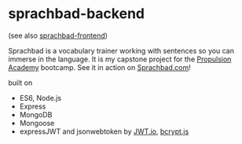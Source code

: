 # sprachbad-backend
(see also [sprachbad-frontend](https://github.com/jimynu/sprachbad-backend))

Sprachbad is a vocabulary trainer working with sentences so you can immerse in the language. It is my capstone project for the [Propulsion Academy](https://propulsionacademy.com) bootcamp. See it in action on [Sprachbad.com](https://sprachbad.com)!

built on
* ES6, Node.js
* Express
* MongoDB
* Mongoose
* expressJWT and jsonwebtoken by [JWT.io](https://jwt.io), [bcrypt.js](https://www.npmjs.com/package/bcrypt)
